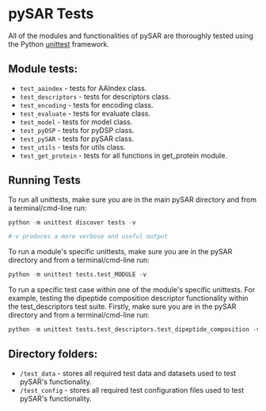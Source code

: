 # pySAR Tests <a name="TOP"></a>

All of the modules and functionalities of pySAR are thoroughly tested using the Python [unittest][unittest] framework.
## Module tests:

* `test_aaindex` - tests for AAIndex class.
* `test_descriptors` - tests for descriptors class.
* `test_encoding` - tests for encoding class.
* `test_evaluate` - tests for evaluate class.
* `test_model` - tests for model class.
* `test_pyDSP` - tests for pyDSP class.
* `test_pySAR` - tests for pySAR class.
* `test_utils` - tests for utils class.
* `test_get_protein` - tests for all functions in get_protein module.

## Running Tests

To run all unittests, make sure you are in the main pySAR directory and from a terminal/cmd-line run:
```python
python -m unittest discover tests -v

#-v produces a more verbose and useful output
```

To run a module's specific unittests, make sure you are in the pySAR directory and from a terminal/cmd-line run:
```python
python -m unittest tests.test_MODULE -v

```

To run a specific test case within one of the module's specific unittests. For example, testing the dipeptide composition descriptor functionality within the test_descriptors test suite. Firstly, make sure you are in the pySAR directory and from a terminal/cmd-line run:
```python
python -m unittest tests.test_descriptors.test_dipeptide_composition -v
```

## Directory folders:

* `/test_data` - stores all required test data and datasets used to test pySAR's functionality.
* `/test_config` - stores all required test configuration files used to test pySAR's functionality.

[unittest]: https://docs.python.org/3/library/unittest.html


